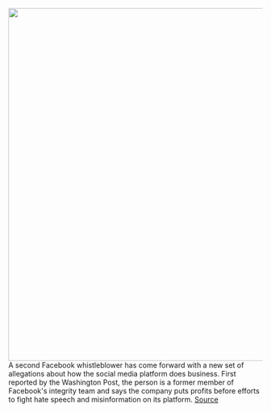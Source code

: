 <img src='https://cdn.vox-cdn.com/thumbor/3Ewj5fayFY4bkjbK8mmIOc6lnlQ=/0x0:2040x1360/1200x800/filters:focal(857x517:1183x843)/cdn.vox-cdn.com/uploads/chorus_image/image/70033486/acastro_180828_1777_facebook_0001.0.0.jpg' width='700px' /><br/>
A second Facebook whistleblower has come forward with a new set of allegations about how the social media platform does business. First reported by the Washington Post, the person is a former member of Facebook's integrity team and says the company puts profits before efforts to fight hate speech and misinformation on its platform.
<a href='https://www.theverge.com/2021/10/22/22741024/facebook-new-whistleblower-allegations-sec'> Source <a/>